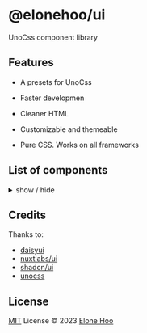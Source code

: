 <h1 >
@elonehoo/ui
</h1>

<p >
UnoCss component library
</p>

## Features

- A presets for UnoCss

- Faster developmen

- Cleaner HTML

- Customizable and themeable

- Pure CSS. Works on all frameworks

## List of components

<details>
<summary>
  show / hide
</summary>

- Elements
  - [x] Avatar
  - [x] Badge
  - [x] Button
  - [ ] Dropdown
  - [ ] Accordion
  - [x] Keyboard Key

- Forms
  - [ ] Input
  - [ ] Textarea
  - [ ] Select
  - [ ] Checkbox
  - [ ] Radio
  - [ ] Toggle
  - [ ] Range

- Data
  - [ ] Table

- Navigation
  - [ ] Menu
  - [ ] Pagination

- Overlays
  - [ ] Modal
  - [ ] Popover
  - [ ] Tooltip
  - [ ] Notification

- Layout
  - [ ] Card
  - [ ] Container
  - [ ] Skeleton

</details>

## Credits
Thanks to:

- [daisyui](https://github.com/saadeghi/daisyui)
- [nuxtlabs/ui](https://github.com/nuxtlabs/ui)
- [shadcn/ui](https://github.com/shadcn/ui)
- [unocss](https://github.com/unocss/unocss)

## License

[MIT](./LICENSE) License © 2023 [Elone Hoo](https://github.com/elonehoo)
